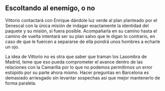 ## Escoltando al enemigo, o no
Vittorio contactará con Enrique dándole luz verde al plan planteado por el Senescal con la única misión de indagar exactamente la identidad del paquete y su misión, si fuera posible. Acompañarla en su camino hasta el camino de vuelta intentará ser su plan salvo que le digan lo contrario, en caso de que le fuercen a separarse de ella pondrá unos hombres a echarle un ojo. 

La idea de Vittorio no es otra que saber que traman los Lasombra de Madrid, teme que eso pueda comprometer el avance dentro de las relaciones con la Camarilla por lo que no podemos permitirnos un error estúpido por su parte ahora mismo. Hacer preguntas en Barcelona es demasiado arriesgado sin levantar sospechas así que mejor mantenerlo de forma paralela.

## 